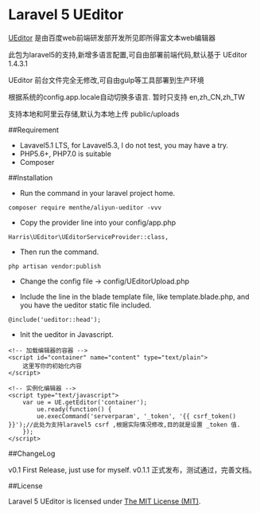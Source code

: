Laravel 5  UEditor
=============

[UEditor](http://ueditor.baidu.com) 是由百度web前端研发部开发所见即所得富文本web编辑器

此包为laravel5的支持,新增多语言配置,可自由部署前端代码,默认基于 UEditor 1.4.3.1

UEditor 前台文件完全无修改,可自由gulp等工具部署到生产环境
 
根据系统的config.app.locale自动切换多语言. 暂时只支持 en,zh_CN,zh_TW

支持本地和阿里云存储,默认为本地上传 public/uploads

##Requirement
* Lavavel5.1 LTS, for Lavavel5.3, I do not test, you may have a try.
* PHP5.6+, PHP7.0 is suitable
* Composer

##Installation
* Run the command in your laravel project home.

```
composer require menthe/aliyun-ueditor -vvv

```
* Copy the provider line into your config/app.php

```
Harris\UEditor\UEditorServiceProvider::class,
```
* Then run the command.

```
php artisan vendor:publish
```
* Change the config file -> config/UEditorUpload.php

* Include the line in the blade template file, like template.blade.php, and you have the ueditor static file included.

```
@include('ueditor::head');
```
* Init the ueditor in Javascript.

```
<!-- 加载编辑器的容器 -->
<script id="container" name="content" type="text/plain">
    这里写你的初始化内容
</script>

<!-- 实例化编辑器 -->
<script type="text/javascript">
    var ue = UE.getEditor('container');
        ue.ready(function() {
        ue.execCommand('serverparam', '_token', '{{ csrf_token() }}');//此处为支持laravel5 csrf ,根据实际情况修改,目的就是设置 _token 值.    
    });
</script>
```

##ChangeLog
 
 v0.1 First Release, just use for myself.
 v0.1.1 正式发布，测试通过，完善文档。
 





##License

Laravel 5  UEditor is licensed under [The MIT License (MIT)](LICENSE).


